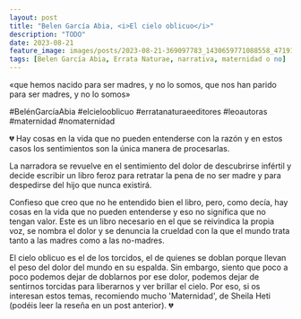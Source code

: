 ```yaml
---
layout: post
title: "Belen García Abia, <i>El cielo oblicuo</i>"
description: "TODO"
date: 2023-08-21
feature_image: images/posts/2023-08-21-369097783_1430659771088558_4719194506742599679_n_17978344661258980.heic
tags: [Belen García Abia, Errata Naturae, narrativa, maternidad o no]
---
```


«que hemos nacido para ser madres, y no lo somos, que nos han parido para ser madres, y no lo somos»
<!--more-->

#BelénGarcíaAbia #elcielooblicuo #erratanaturaeeditores #leoautoras #maternidad #nomaternidad

💔 Hay cosas en la vida que no pueden entenderse con la razón y en estos casos los sentimientos son la única manera de procesarlas. 

La narradora se revuelve en el sentimiento del dolor de descubrirse infértil y decide escribir un libro feroz para retratar la pena de no ser madre y para despedirse del hijo que nunca existirá.

Confieso que creo que no he entendido bien el libro, pero, como decía, hay cosas en la vida que no pueden entenderse y eso no significa que no tengan valor. Este es un libro necesario en el que se reivindica la propia voz, se nombra el dolor y se denuncia la crueldad con la que el mundo trata tanto a las madres como a las no-madres. 

El cielo oblicuo es el de los torcidos, el de quienes se doblan porque llevan el peso del dolor del mundo en su espalda. Sin embargo, siento que poco a poco podemos dejar de doblarnos por ese dolor, podemos dejar de sentirnos torcidas para liberarnos y ver brillar el cielo. Por eso, si os interesan estos temas, recomiendo mucho 'Maternidad', de Sheila Heti (podéis leer la reseña en un post anterior). 💔
